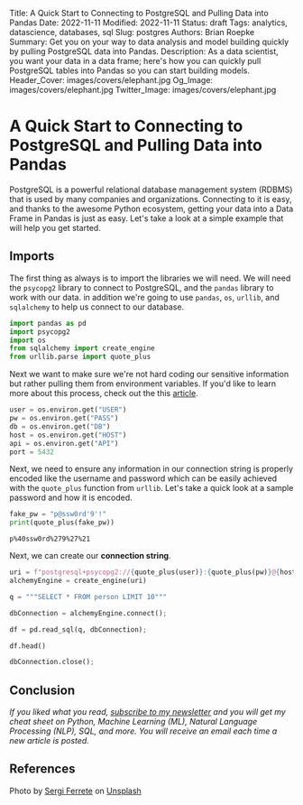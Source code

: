 Title: A Quick Start to Connecting to PostgreSQL and Pulling Data into Pandas
Date: 2022-11-11
Modified: 2022-11-11
Status: draft
Tags: analytics, datascience, databases, sql
Slug: postgres
Authors: Brian Roepke
Summary: Get you on your way to data analysis and model building quickly by pulling PostgreSQL data into Pandas.
Description: As a data scientist, you want your data in a data frame; here's how you can quickly pull PostgreSQL tables into Pandas so you can start building models.
Header_Cover: images/covers/elephant.jpg
Og_Image: images/covers/elephant.jpg
Twitter_Image: images/covers/elephant.jpg

# A Quick Start to Connecting to PostgreSQL and Pulling Data into Pandas

PostgreSQL is a powerful relational database management system (RDBMS) that is used by many companies and organizations. Connecting to it is easy, and thanks to the awesome Python ecosystem, getting your data into a Data Frame in Pandas is just as easy.  Let's take a look at a simple example that will help you get started.

## Imports

The first thing as always is to import the libraries we will need.  We will need the `psycopg2` library to connect to PostgreSQL, and the `pandas` library to work with our data. in addition we're going to use `pandas`, `os`, `urllib`, and `sqlalchemy` to help us connect to our database. 


```python
import pandas as pd
import psycopg2
import os
from sqlalchemy import create_engine
from urllib.parse import quote_plus
```

Next we want to make sure we're not hard coding our sensitive information but rather pulling them from environment variables.  If you'd like to learn more about this process, check out the this [article]({filename}envvar.md).

```python
user = os.environ.get("USER")
pw = os.environ.get("PASS")
db = os.environ.get("DB")
host = os.environ.get("HOST")
api = os.environ.get("API")
port = 5432
```

Next, we need to ensure any information in our connection string is properly encoded like the username and password which can be easily achieved with the `quote_plus` function from `urllib`. Let's take a quick look at a sample password and how it is encoded.

```python
fake_pw = "p@ssw0rd'9'!"
print(quote_plus(fake_pw))
```
```text
p%40ssw0rd%279%27%21
```

Next, we can create our **connection string**.

```python
uri = f"postgresql+psycopg2://{quote_plus(user)}:{quote_plus(pw)}@{host}:{port}/{db}"
alchemyEngine = create_engine(uri)
```

```python
q = """SELECT * FROM person LIMIT 10"""
```

```python
dbConnection = alchemyEngine.connect();
```

```python
df = pd.read_sql(q, dbConnection);
```

```python
df.head()
```

```python
dbConnection.close();
```

## Conclusion



*If you liked what you read, [subscribe to my newsletter](https://campaign.dataknowsall.com/subscribe) and you will get my cheat sheet on Python, Machine Learning (ML), Natural Language Processing (NLP), SQL, and more. You will receive an email each time a new article is posted.*

## References

Photo by <a href="https://unsplash.com/@sergiferrete?utm_source=unsplash&utm_medium=referral&utm_content=creditCopyText">Sergi Ferrete</a> on <a href="https://unsplash.com/s/photos/elephant?utm_source=unsplash&utm_medium=referral&utm_content=creditCopyText">Unsplash</a>
  